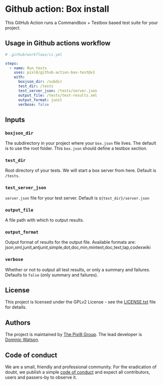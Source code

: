 # Github action: Box install

This GitHub Action runs a Commandbox + Testbox based test suite for your project.

## Usage in Github actions workflow

```yml
# .github/workflows/ci.yml

steps:
  - name: Run tests
    uses: pixl8/github-action-box-test@v1
    with:
      boxjson_dir: /subdir
      test_dir: /tests
	  test_server_json: /tests/server.json
	  output_file: /tests/test-results.xml
	  output_format: junit
	  verbose: false
```

## Inputs

### `boxjson_dir`

The subdirectory in your project where your `box.json` file lives. The default is to use the root folder. This `box.json` should define a testbox section.

### `test_dir`

Root directory of your tests. We will start a box server from here. Default is `/tests`.

### `test_server_json`

`server.json` file for your test server. Default is `${test_dir}/server.json`


### `output_file`

A file path with which to output results.


### `output_format`

Output format of results for the output file. Available formats are: json,xml,junit,antjunit,simple,dot,doc,min,mintext,doc,text,tap,codexwiki

### `verbose`

Whether or not to output all test results, or only a summary and failures. Defaults to `false` (only summary and failures).


## License

This project is licensed under the GPLv2 License - see the [LICENSE.txt](https://github.com/pixl8/github-action-box-install/blob/stable/LICENSE.txt) file for details.

## Authors

The project is maintained by [The Pixl8 Group](https://www.pixl8.co.uk). The lead developer is [Dominic Watson](https://github.com/DominicWatson).

## Code of conduct

We are a small, friendly and professional community. For the eradication of doubt, we publish a simple
 [code of conduct](https://github.com/pixl8/github-action-box-install/blob/stable/CODE_OF_CONDUCT.md) and expect all contributors, users and passers-by to observe it.